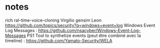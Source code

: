 # notes

rich
ral-time-voice-cloning
Virgilio
gensim
Leon
https://github.com/topics/security?q=windows+event+log
Windows Event Log Messages : https://github.com/nsacyber/Windows-Event-Log-Messages
PS1 Tool to synthetize events (peut être combiné avec la timeline) : https://github.com/Yamato-Security/WELA
